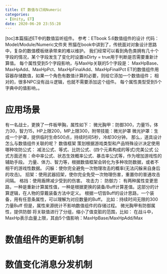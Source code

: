 ```yaml
---
title: ET 数值与订阅Numeric
categories:
- [Unity, ET]
date: 2020-06-20 23:55:28
---
```


\[toc\]本篇描述ET中的数值监听组件。 参考：ETbook 5.6数值组件的设计 代码：Model/Module/Numeric文件夹 熊猫在book中讲到了，传统面对对象设计思路中，复杂的数值模板继承带来的难以维护。 我们经常可以看到角色类拥有几十个字段的情况，某个字段发生了变化时设置isDirty = true用于判断是否需要重新计算值。 每个属性受到5个字段影响，与MaxHp关联的5个字段是： MaxHpBase、MaxHpAdd、MaxHpPct、MaxHpFinalAdd、MaxHpFinalPct ET的数值组件用容器存储数值，如果一个角色有数值计算的必要，则给它添加一个数值组件； 相对的，很多NPC没有战斗逻辑，也就不需要添加这个组件。 每个属性类型受到5个字典中的值影响，。

# 应用场景

有一名战士，更换了一件板甲胸，属性如下： 微光胸甲：防御300，力量15，体力30，智力15，HP上限200，MP上限300，附带技能：微光护罩 微光护罩：生成一个护罩，提供临时生命500点，持续时间5秒，冷却30分钟。 那么，道具设计怎么与数值组件关联的呢？ 数值框架 策划根据游戏类型和产品特殊设计决定使用哪种攻防公式： 减法公式、等式、比防公式、(四个元素构成的等式)完美公式 公式方面还有：命中率公式、状态生效概率公式、暴击率公式等，作为增加游戏性的辅助手段。 力量、体力、智力等，根据数值框架会转化为多种攻防数据，或者不相干的游戏性数据。 闪躲：使你完全避免一次物理攻击的概率(无法闪躲来自身后的攻击)。 招架：使用武器招架，使你完全免受一次物理伤害，重置你的普通攻击间隔。 格挡：使用盾牌减少受到的伤害。 攻击力： 防御力： 有两种属性变更思路，一种是重新计算属性值，一种是根据更换的装备/Buff计算差值。这部分的计算逻辑，在人物的穿戴装备方法中定义。 根据一切皆Buff的设计思路，一个装备，用有任意条属性，可以理解为对应数量的Buff。 比如：持续时间无限的300力量Buff 但是，属性来源统计不影响数值组件的存储过程。 微光胸甲有防御属性，提供防御 将关联值进行了分组，缩小了值变脏的范围，比如： 在战斗中，MaxHp表示血量上限，其由5个值影响：MaxHpBase/MaxHpAdd/Max

# 数值组件的更新机制

# 数值变化消息分发机制